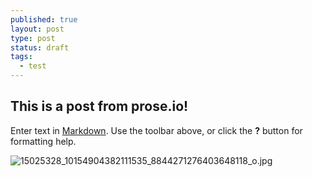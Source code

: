 ```yaml
---
published: true
layout: post
type: post
status: draft
tags:
  - test
---
```

## This is a post from prose.io!

Enter text in [Markdown](http://daringfireball.net/projects/markdown/). Use the toolbar above, or click the **?** button for formatting help.

![15025328_10154904382111535_8844271276403648118_o.jpg]({{site.baseurl}}/assets/15025328_10154904382111535_8844271276403648118_o.jpg)

